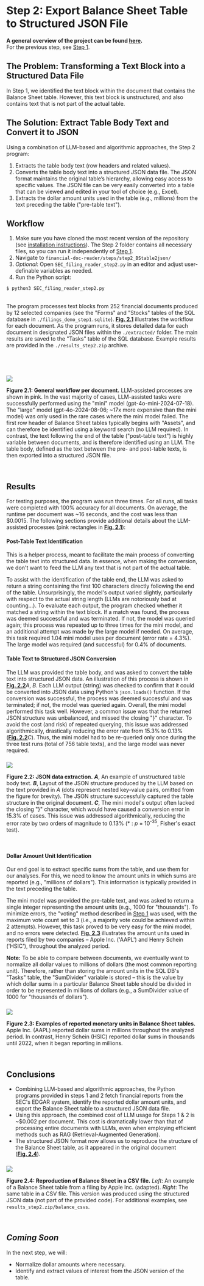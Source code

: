 # Step 2: Export Balance Sheet Table to Structured JSON File

**A general overview of the project can be found [here](https://github.com/ronihogri/financial-doc-reader/blob/main/README.md).**   
For the previous step, see [Step 1](https://github.com/ronihogri/financial-doc-reader/tree/main/steps/step1_find_BS_table). 


## The Problem: Transforming a Text Block into a Structured Data File
In Step 1, we identified the text block within the document that contains the Balance Sheet table. However, this text block is unstructured, and also contains text that is not part of the actual table.

## The Solution: Extract Table Body Text and Convert it to JSON

Using a combination of LLM-based and algorithmic approaches, the Step 2 program:

1. Extracts the table body text (row headers and related values).
2. Converts the table body text into a structured JSON data file. The JSON format maintains the original table’s hierarchy, allowing easy access to specific values. The JSON file can be very easily converted into a table that can be viewed and edited in your tool of choice (e.g., Excel). 
3. Extracts the dollar amount units used in the table (e.g., millions) from the text preceding the table ("pre-table text").

## Workflow

1. Make sure you have cloned the most recent version of the repository (see [installation instructions](https://github.com/ronihogri/S-P-500-Stocks-Analysis/blob/main/README.md#installation)). The Step 2 folder contains all necessary files, so you can run it independently of [Step 1](https://github.com/ronihogri/financial-doc-reader/tree/main/steps/step1_find_BS_table). 
2. Navigate to `financial-doc-reader/steps/step2_BStable2json/`
3. *Optional*: Open `SEC_filing_reader_step2.py` in an editor and adjust user-definable variables as needed.
4. Run the Python script:

```console
$ python3 SEC_filing_reader_step2.py
```
<br>
The program processes text blocks from 252 financial documents produced by 12 selected companies (see the "Forms" and "Stocks" tables of the SQL database in <code>./filings_demo_step1.sqlite</code>). <a href="#figure-2-1" style="white-space: nowrap; font-weight: bold;">Fig. 2.1</a> illustrates the workflow for each document. As the program runs, it stores detailed data for each document in designated JSON files within the <code>./extracted/</code> folder. The main results are saved to the "Tasks" table of the SQL database. Example results are provided in the <code>./results_step2.zip</code> archive. 

<br><br>

### <a id="figure-2-1"></a>
![](https://github.com/ronihogri/financial-doc-reader/blob/main/steps/step2_BStable2json/images/SEC_step2_general_workflow.png)

**Figure 2.1: General workflow per document.** LLM-assisted processes are shown in pink. In the vast majority of cases, LLM-assisted tasks were successfully performed using the "mini" model <span style="white-space: nowrap;">(gpt-4o-mini-2024-07-18)</span>. The "large" model <span style="white-space: nowrap;">(gpt-4o-2024-08-06;</span> \~17x more expensive than the mini model) was only used in the rare cases where the mini model failed. The first row header of Balance Sheet tables typically begins with "Assets", and can therefore be identified using a keyword search (no LLM required). In contrast, the text following the end of the table ("post-table text") is highly variable between documents, and is therefore identified using an LLM. The table body, defined as the text between the pre- and post-table texts, is then exported into a structured JSON file. 

<br>

## Results
For testing purposes, the program was run three times. For all runs, all tasks were completed with 100% accuracy for all documents. On average, the runtime per document was \~16 seconds, and the cost was less than $0.0015. The following sections provide additional details about the LLM-assisted processes (pink rectangles in <a href="#figure-2-1" style="white-space: nowrap; font-weight: bold;">Fig. 2.1</a>):

#### Post-Table Text Identification

This is a helper process, meant to facilitate the main process of converting the table text into structured data. In essence, when making the conversion, we don't want to feed the LLM any text that is not part of the actual table. 

To assist with the identification of the table end, the LLM was asked to return a string containing the first 100 characters directly following the end of the table. Unsurprisingly, the model's output varied slightly, particularly with respect to the actual string length (LLMs are notoriously bad at counting...). To evaluate each output, the program checked whether it matched a string within the text block. If a match was found, the process was deemed successful and was terminated. If not, the model was queried again; this process was repeated up to three times for the mini model, and an additional attempt was made by the large model if needed. On average, this task required <span style="white-space: nowrap;">1.04</span> mini model uses per document (error rate = <span style="white-space: nowrap;">4.3%</span>). The large model was required (and successful) for <span style="white-space: nowrap;">0.4%</span> of documents. 

#### Table Text to Structured JSON Conversion

The LLM was provided the table body, and was asked to convert the table text into structured JSON data. An illustration of this process is shown in <a href="#figure-2-2" style="white-space: nowrap; font-weight: bold;">Fig. 2.2</a>*A*, *B*. Each LLM output (string) was checked to confirm that it could be converted into JSON data using Python's <span style="white-space: nowrap;"><code>json.loads()</code></span> function. If the conversion was successful, the process was deemed successful and was terminated; if not, the model was queried again. Overall, the mini model performed this task well. However, a common issue was that the returned JSON structure was unbalanced, and missed the closing "\}" character. To avoid the cost (and risk) of repeated querying, this issue was addressed algorithmically, drastically reducing the error rate from <span style="white-space: nowrap;">15.3%</span> to <span style="white-space: nowrap;">0.13%</span> (<a href="#figure-2-2" style="white-space: nowrap; font-weight: bold;">Fig. 2.2</a>*C*). Thus, the mini model had to be re-queried only once during the three test runs (total of 756 table texts), and the large model was never required. 

### <a id="figure-2-2"></a>
![](https://github.com/ronihogri/financial-doc-reader/blob/main/steps/step2_BStable2json/images/json_table_results.png)

**Figure 2.2: JSON data extraction.** <span style="font-weight: bold; font-style: italic;">A</span>, An example of unstructured table body text. <span style="font-weight: bold; font-style: italic;">B</span>, Layout of the JSON structure produced by the LLM based on the text provided in *A* (dots represent nested key-value pairs, omitted from the figure for brevity). The JSON structure successfully captured the table structure in the original document. <span style="font-weight: bold; font-style: italic;">C</span>, The mini model's output often lacked the closing "\}" character, which would have caused a conversion error in 15.3% of cases. This issue was addressed algorithmically, reducing the error rate by two orders of magnitude to 0.13% <span style="white-space: nowrap;">(\* : *p* =</span> 10<sup>-35</sup>, Fisher's exact test).

<br>

#### Dollar Amount Unit Identification

Our end goal is to extract specific sums from the table, and use them for our analyses. For this, we need to know the amount units in which sums are reported (e.g., "millions of dollars"). This information is typically provided in the text preceding the table. 

The mini model was provided the pre-table text, and was asked to return a single integer representing the amount units (e.g., 1000 for "thousands"). To minimize errors, the "voting" method described in <span style="white-space: nowrap;"><a href="https://github.com/ronihogri/financial-doc-reader/blob/main/steps/step1_find_BS_table/README.md">Step 1</a></span> was used, with the maximum vote count set to 3 (i.e., a majority vote could be achieved within 2 attempts). However, this task proved to be very easy for the mini model, and no errors were detected. <a href="#figure-2-3" style="white-space: nowrap; font-weight: bold;">Fig. 2.3</a> illustrates the amount units used in reports filed by two companies &ndash; Apple Inc. ('AAPL') and Henry Schein ('HSIC'), throughout the analyzed period. 

**Note:** To be able to compare between documents, we eventually want to normalize all dollar values to millions of dollars (the most common reporting unit). Therefore, rather than storing the amount units in the SQL DB's "Tasks" table, the "SumDivider" variable is stored &ndash; this is the value by which dollar sums in a particular Balance Sheet table should be divided in order to be represented in millions of dollars (e.g., a SumDivider value of 1000 for "thousands of dollars").

### <a id="figure-2-3"></a>
![](https://github.com/ronihogri/financial-doc-reader/blob/main/steps/step2_BStable2json/images/reported_units_aapl_hsic.png)

**Figure 2.3: Examples of reported monetary units in Balance Sheet tables.** Apple Inc. (AAPL) reported dollar sums in millions throughout the analyzed period. In contrast, Henry Schein (HSIC) reported dollar sums in thousands until 2022, when it began reporting in millions.  

<br>


## Conclusions

- Combining LLM-based and algorithmic approaches, the Python programs provided in steps 1 and 2 fetch financial reports from the SEC's EDGAR system, identify the reported dollar amount units, and export the Balance Sheet table to a structured JSON data file. 
- Using this approach, the combined cost of LLM usage for Steps 1 & 2 is \~$0.002 per document. This cost is dramatically lower than that of processing entire documents with LLMs, even when employing efficient methods such as RAG (Retrieval-Augmented Generation).
- The structured JSON format now allows us to reproduce the structure of the Balance Sheet table, as it appeared in the original document (<a href="#figure-2-4" style="white-space: nowrap; font-weight: bold;">Fig. 2.4</a>). 

### <a id="figure-2-4"></a>
![](https://github.com/ronihogri/financial-doc-reader/blob/main/steps/step2_BStable2json/images/example_form10_webpageVScsv_ha.png)

**Figure 2.4: Reproduction of Balance Sheet in a CSV file.** *Left*: An example of a Balance Sheet table from a filing by Apple Inc. (adapted). *Right*: The same table in a CSV file. This version was produced using the structured JSON data (not part of the provided code). For additional examples, see `results_step2.zip/balance_csvs`.

<br>
 
## *Coming Soon*
In the next step, we will:
- Normalize dollar amounts where necessary.
- Identify and extract values of interest from the JSON version of the table. 

